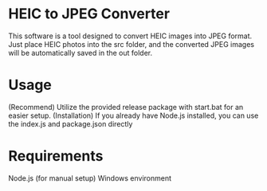 # HEIC to JPEG Converter
This software is a tool designed to convert HEIC images into JPEG format.
Just place HEIC photos into the src folder, and the converted JPEG images will be automatically saved in the out folder.
# Usage
(Recommend) Utilize the provided release package with start.bat for an easier setup.
(Installation) If you already have Node.js installed, you can use the index.js and package.json directly
# Requirements
Node.js (for manual setup)
Windows environment

